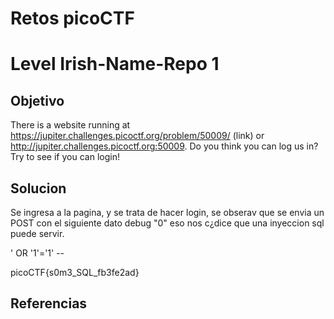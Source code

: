 # Retos picoCTF

# Level Irish-Name-Repo 1

## Objetivo
There is a website running at https://jupiter.challenges.picoctf.org/problem/50009/ (link) or http://jupiter.challenges.picoctf.org:50009. Do you think you can log us in? Try to see if you can login!

## Solucion
Se ingresa a la pagina, y se trata de hacer login, se obserav que se envia un POST con el siguiente dato debug	"0" eso nos c¿dice que una inyeccion sql puede servir.

' OR '1'='1' -- 

picoCTF{s0m3_SQL_fb3fe2ad}

## Referencias

